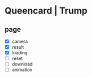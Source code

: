 # Queencard | Trump

## page

- [x] camera
- [x] result
- [x] loading
- [ ] reset
- [ ] download
- [ ] animation
